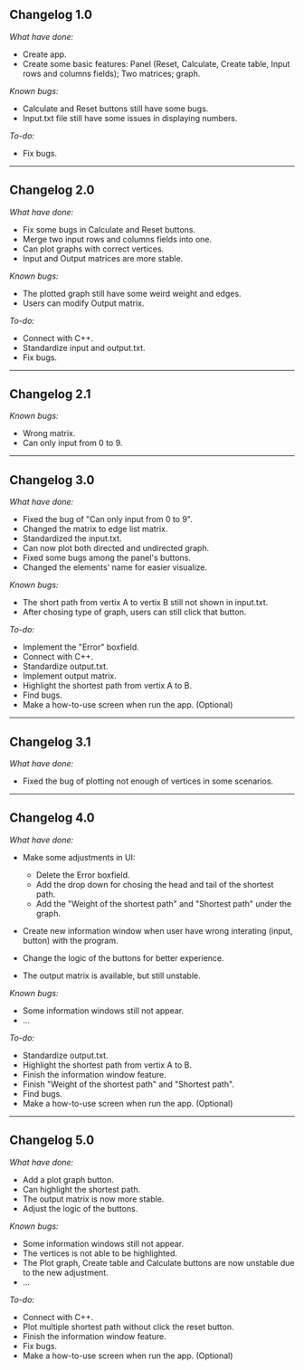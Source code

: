 ## Changelog 1.0 ##

*What have done:*
- Create app.
- Create some basic features: Panel (Reset, Calculate, Create table, Input rows and columns fields); Two matrices; graph.

*Known bugs:*
- Calculate and Reset buttons still have some bugs.
- Input.txt file still have some issues in displaying numbers.

*To-do:*
- Fix bugs.

----------------------------------

## Changelog 2.0 ##

*What have done:*
- Fix some bugs in Calculate and Reset buttons.
- Merge two input rows and columns fields into one.
- Can plot graphs with correct vertices.
- Input and Output matrices are more stable.

*Known bugs:*
- The plotted graph still have some weird weight and edges.
- Users can modify Output matrix.

*To-do:*
- Connect with C++.
- Standardize input and output.txt.
- Fix bugs.

----------------------------------

## Changelog 2.1 ##

*Known bugs:*
- Wrong matrix.
- Can only input from 0 to 9.

----------------------------------

## Changelog 3.0 ##

*What have done:*
- Fixed the bug of "Can only input from 0 to 9".
- Changed the matrix to edge list matrix.
- Standardized the input.txt.
- Can now plot both directed and undirected graph.
- Fixed some bugs among the panel's buttons.
- Changed the elements' name for easier visualize.

*Known bugs:*
- The short path from vertix A to vertix B still not shown in input.txt.
- After chosing type of graph, users can still click that button.

*To-do:*
- Implement the "Error" boxfield.
- Connect with C++.
- Standardize output.txt.
- Implement output matrix.
- Highlight the shortest path from vertix A to B.
- Find bugs.
- Make a how-to-use screen when run the app. (Optional)

----------------------------------

## Changelog 3.1 ##

*What have done:*
- Fixed the bug of plotting not enough of vertices in some scenarios.

----------------------------------

## Changelog 4.0 ##

*What have done:*
- Make some adjustments in UI:
  + Delete the Error boxfield.
  + Add the drop down for chosing the head and tail of the shortest path.
  + Add the "Weight of the shortest path" and "Shortest path" under the graph.

- Create new information window when user have wrong interating (input, button) with the program.
- Change the logic of the buttons for better experience.
- The output matrix is available, but still unstable.

*Known bugs:*
- Some information windows still not appear.
- ...

*To-do:*
- Standardize output.txt.
- Highlight the shortest path from vertix A to B.
- Finish the information window feature.
- Finish "Weight of the shortest path" and "Shortest path".
- Find bugs.
- Make a how-to-use screen when run the app. (Optional)


----------------------------------

## Changelog 5.0 ##

*What have done:*
- Add a plot graph button.
- Can highlight the shortest path.
- The output matrix is now more stable.
- Adjust the logic of the buttons.

*Known bugs:*
- Some information windows still not appear.
- The vertices is not able to be highlighted.
- The Plot graph, Create table and Calculate buttons are now unstable due to the new adjustment.
- ...

*To-do:*
- Connect with C++.
- Plot multiple shortest path without click the reset button.
- Finish the information window feature.
- Fix bugs.
- Make a how-to-use screen when run the app. (Optional)